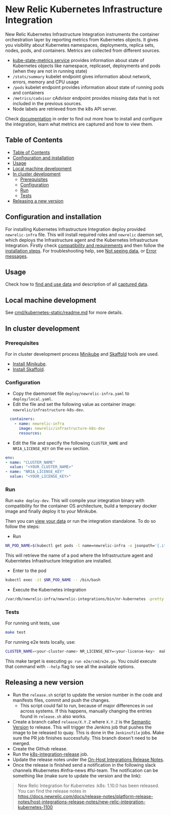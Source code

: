 # New Relic Kubernetes Infrastructure Integration

New Relic Kubernetes Infrastructure Integration instruments the container orchestration layer by reporting metrics from Kubernetes objects. It gives you visibility about Kubernetes namespaces, deployments, replica sets, nodes, pods, and containers. Metrics are collected from different sources.
* [kube-state-metrics service](https://github.com/kubernetes/kube-state-metrics) provides information about state of Kubernetes objects like namespace, replicaset, deployments and pods (when they are not in running state)
* `/stats/summary` kubelet endpoint gives information about network, errors, memory and CPU usage
* `/pods` kubelet endpoint provides information about state of running pods and containers
* `/metrics/cadvisor` cAdvisor endpoint provides missing data that is not included in the previous sources.
* Node labels are retrieved from the k8s API server.

Check [documentation](https://docs.newrelic.com/docs/kubernetes-integration-new-relic-infrastructure) in order to find out more how to install and configure the integration, learn what metrics are captured and how to view them.

## Table of Contents

- [Table of Contents](#table-of-contents)
- [Configuration and installation](#configuration-and-installation)
- [Usage](#usage)
- [Local machine development](#local-machine-development)
- [In cluster development](#in-cluster-development)
  - [Prerequisites](#prerequisites)
  - [Configuration](#configuration)
  - [Run](#run)
  - [Tests](#tests)
- [Releasing a new version](#releasing-a-new-version)

## Configuration and installation

For installing Kubernetes Infrastructure Integration deploy provided `newrelic-infra` file. This will install required roles and `newrelic` daemon set, which deploys the Infrastructure agent and the Kubernetes Infrastructure Integration.
Firstly check [compatibility and requirements](https://docs.newrelic.com/docs/kubernetes-monitoring-integration#compatibility) and then follow the
[installation steps](https://docs.newrelic.com/docs/kubernetes-monitoring-integration#install).
For troubleshooting help, see [Not seeing data](https://docs.newrelic.com/docs/integrations/host-integrations/troubleshooting/kubernetes-integration-troubleshooting-not-seeing-data), or [Error messages](https://docs.newrelic.com/docs/integrations/host-integrations/troubleshooting/kubernetes-integration-troubleshooting-error-messages).

## Usage

Check how to [find and use data](https://docs.newrelic.com/docs/kubernetes-monitoring-integration#view-data) and description of all [captured data](https://docs.newrelic.com/docs/kubernetes-monitoring-integration#metrics).

## Local machine development

See [cmd/kubernetes-static/readme.md](./cmd/kubernetes-static/readme.md) for more details.

## In cluster development

### Prerequisites
For in cluster development process [Minikube](https://kubernetes.io/docs/getting-started-guides/minikube) and [Skaffold](https://github.com/GoogleCloudPlatform/skaffold) tools are used.
* [Install Minikube](https://kubernetes.io/docs/tasks/tools/install-minikube/).
* [Install Skaffold](https://github.com/GoogleCloudPlatform/skaffold#installation).

### Configuration

* Copy the daemonset file `deploy/newrelic-infra.yaml` to `deploy/local.yaml`.
* Edit the file and set the following value as container image: `newrelic/infrastructure-k8s-dev`.

```yaml
  containers:
    - name: newrelic-infra
      image: newrelic/infrastructure-k8s-dev
      resources:
```

* Edit the file and specify the following `CLUSTER_NAME` and `NRIA_LICENSE_KEY` on the `env` section.

 ```yaml
 env:
 - name: "CLUSTER_NAME"
   value: "<YOUR_CLUSTER_NAME>"
 - name: "NRIA_LICENSE_KEY"
   value: "<YOUR_LICENSE_KEY>"
 ```

### Run

Run `make deploy-dev`. This will compile your integration binary with compatibility for the container OS architecture, build a temporary docker image and finally deploy it to your Minikube.

Then you can [view your data](#usage) or run the integration standalone. To do so follow the steps:

* Run

```bash
NR_POD_NAME=$(kubectl get pods -l name=newrelic-infra -o jsonpath='{.items[0].metadata.name}')
```
This will retrieve the name of a pod where the Infrastructure agent and Kuberntetes Infrastructure Integration are installed.

* Enter to the pod

```bash
kubectl exec -it $NR_POD_NAME -- /bin/bash
```

* Execute the Kubernetes integration

```bash
/var/db/newrelic-infra/newrelic-integrations/bin/nr-kubernetes -pretty
```

### Tests

For running unit tests, use

```bash
make test
```

For running e2e tests locally, use:

```bash
CLUSTER_NAME=<your-cluster-name> NR_LICENSE_KEY=<your-license-key>  make e2e
```

This make target is executing `go run e2e/cmd/e2e.go`. You could execute that
command with `--help` flag to see all the available options.

## Releasing a new version

- Run the `release.sh` script to update the version number in the code and 
  manifests files, commit and push the changes.
  - This script could fail to run, because of major differences in `sed` across systems. If this happens, manually changing the entries found in `release.sh` also works.
- Create a branch called `release/X.Y.Z` where `X.Y.Z` is the [Semantic Version](https://semver.org/#semantic-versioning-specification-semver) to
  release. This will trigger the Jenkins job that pushes the image to
  be released to quay. This is done in the `Jenkinsfile` jobs. Make sure the PR
  job finishes successfully. This branch doesn't need to be merged.
- Create the Github release.
- Run the [k8s-integration-release](`https://fsi-build.pdx.vm.datanerd.us/job/k8s-integration-release/`)
  job.
- Update the release notes under the [On-Host Integrations Release Notes](https://docs.newrelic.com/docs/release-notes/platform-release-notes).
- Once the release is finished send a notification in the following slack
  channels #kubernetes #infra-news #fsi-team. The notification can be
  something like (make sure to update the version and the link):

> New Relic Integration for Kubernetes :k8s: 1.10.0 has been released.
> You can find the release notes in https://docs.newrelic.com/docs/release-notes/platform-release-notes/host-integrations-release-notes/new-relic-integration-kubernetes-1100
